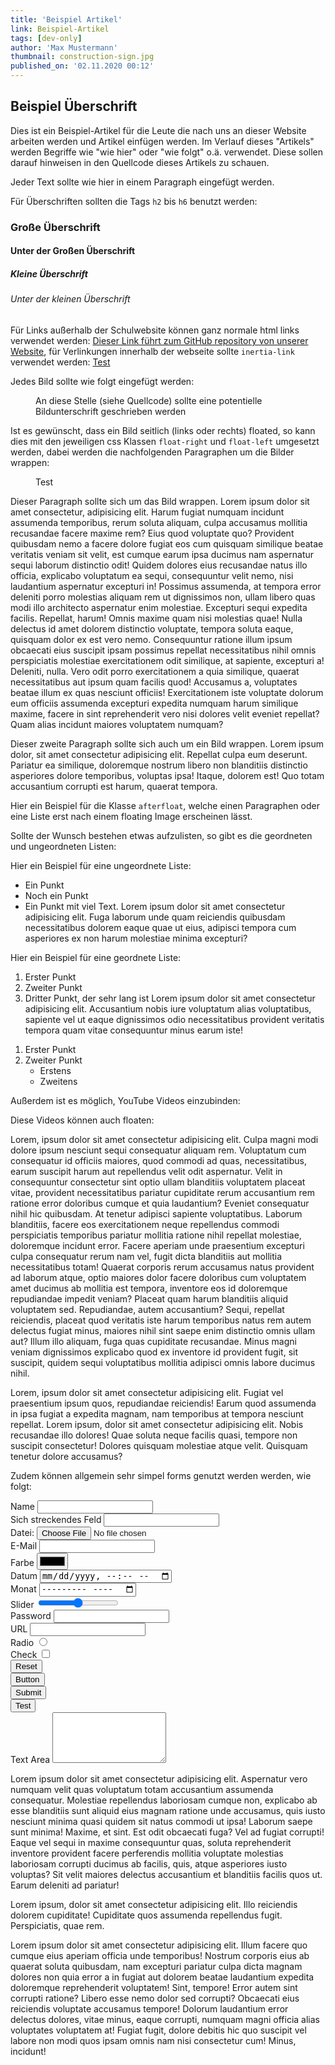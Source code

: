 ```yaml
---
title: 'Beispiel Artikel'
link: Beispiel-Artikel
tags: [dev-only]
author: 'Max Mustermann'
thumbnail: construction-sign.jpg
published_on: '02.11.2020 00:12'
---
```

<h2>Beispiel Überschrift</h2>
<p>Dies ist ein Beispiel-Artikel für die Leute die nach uns an dieser Website arbeiten werden und Artikel einfügen werden. Im Verlauf dieses "Artikels" werden Begriffe wie "wie hier" oder "wie folgt" o.ä. verwendet. Diese sollen darauf hinweisen in den Quellcode dieses Artikels zu schauen.</p>
<p>Jeder Text sollte wie hier in einem Paragraph eingefügt werden.</p>
<p>Für Überschriften sollten die Tags <code>h2</code> bis <code>h6</code> benutzt werden:</p>
<h3>Große Überschrift</h3>
<h4>Unter der Großen Überschrift</h4>
<h5>Kleine Überschrift</h5>
<h6>Unter der kleinen Überschrift</h6>
<p>Für Links außerhalb der Schulwebsite können ganz normale html links verwendet werden: <a href="https://github.com/Willibald-Gluck-Gymnasium/wgg-homepage">Dieser Link führt zum GitHub repository von unserer Website</a>, für Verlinkungen innerhalb der webseite sollte <code>inertia-link</code> verwendet werden: <a href="/">Test</a></p>
<p>Jedes Bild sollte wie folgt eingefügt werden:</p>
<figure>
    <v-image name="masks"></v-image>
    <figcaption>An diese Stelle (siehe Quellcode) sollte eine potentielle Bildunterschrift geschrieben werden</figcaption>
</figure>

<p>Ist es gewünscht, dass ein Bild seitlich (links oder rechts) floated, so kann dies mit den jeweiligen css Klassen <code>float-right</code> und <code>float-left</code> umgesetzt werden, dabei werden die nachfolgenden Paragraphen um die Bilder wrappen:</p>

<figure class="float-right">
    <v-image name="color1" alt="Testbild float-right" />
    <figcaption>Test</figcaption>
</figure>
<p>
    Dieser Paragraph sollte sich um das Bild wrappen. Lorem ipsum dolor sit amet consectetur, adipisicing elit. Harum fugiat numquam incidunt assumenda temporibus, rerum soluta aliquam, culpa accusamus mollitia recusandae facere maxime rem? Eius quod voluptate quo? Provident quibusdam nemo a facere dolore fugiat eos cum quisquam similique beatae veritatis veniam sit velit, est cumque earum ipsa ducimus nam aspernatur sequi laborum distinctio odit! Quidem dolores eius recusandae natus illo officia, explicabo voluptatum ea sequi, consequuntur velit nemo, nisi laudantium aspernatur excepturi in! Possimus assumenda, at tempora error deleniti porro molestias aliquam rem ut dignissimos non, ullam libero quas modi illo architecto aspernatur enim molestiae. Excepturi sequi expedita facilis. Repellat, harum! Omnis maxime quam nisi molestias quae! Nulla delectus id amet dolorem distinctio voluptate, tempora soluta eaque, quisquam dolor ex est vero nemo. Consequuntur ratione illum ipsum obcaecati eius suscipit ipsam possimus repellat necessitatibus nihil omnis perspiciatis molestiae exercitationem odit similique, at sapiente, excepturi a! Deleniti, nulla. Vero odit porro exercitationem a quia similique, quaerat necessitatibus aut ipsum quam facilis quod! Accusamus a, voluptates beatae illum ex quas nesciunt officiis! Exercitationem iste voluptate dolorum eum officiis assumenda excepturi expedita numquam harum similique maxime, facere in sint reprehenderit vero nisi dolores velit eveniet repellat? Quam alias incidunt maiores voluptatem numquam?
</p>
<figure class="float-left">
    <v-image name="schulbeginn" alt="Testbild float-left" />
</figure>
<p>
    Dieser zweite Paragraph sollte sich auch um ein Bild wrappen. Lorem ipsum dolor, sit amet consectetur adipisicing elit. Repellat culpa eum deserunt. Pariatur ea similique, doloremque nostrum libero non blanditiis distinctio asperiores dolore temporibus, voluptas ipsa! Itaque, dolorem est! Quo totam accusantium corrupti est harum, quaerat tempora.
</p>
<p class="afterfloat">Hier ein Beispiel für die Klasse <code>afterfloat</code>, welche einen Paragraphen oder eine Liste erst nach einem floating Image erscheinen lässt.</p>
<p>Sollte der Wunsch bestehen etwas aufzulisten, so gibt es die geordneten und ungeordneten Listen:</p>
<p>Hier ein Beispiel für eine ungeordnete Liste:</p>
<ul>
    <li>Ein Punkt</li>
    <li>Noch ein Punkt</li>
    <li>Ein Punkt mit viel Text. Lorem ipsum dolor sit amet consectetur adipisicing elit. Fuga laborum unde quam reiciendis quibusdam necessitatibus dolorem eaque quae ut eius, adipisci tempora cum asperiores ex non harum molestiae minima excepturi?</li>
</ul>
<p>Hier ein Beispiel für eine geordnete Liste:</p>
<ol>
    <li>Erster Punkt</li>
    <li>Zweiter Punkt</li>
    <li>Dritter Punkt, der sehr lang ist Lorem ipsum dolor sit amet consectetur adipisicing elit. Accusantium nobis iure voluptatum alias voluptatibus, sapiente vel ut eaque dignissimos odio necessitatibus provident veritatis tempora quam vitae consequuntur minus earum iste!</li>
</ol>
<ol>
    <li>Erster Punkt</li>
    <li>Zweiter Punkt
        <ul>
            <li>Erstens</li>
            <li>Zweitens</li>
        </ul>
    </li>
</ol>
<p>Außerdem ist es möglich, YouTube Videos einzubinden:</p>
<youtube watch="B727cMaMW0M"></youtube>
<p>Diese Videos können auch floaten: </p>
<youtube class="float-left" watch="Y9lywb0R-BQ"></youtube>
<p>Lorem, ipsum dolor sit amet consectetur adipisicing elit. Culpa magni modi dolore ipsum nesciunt sequi consequatur aliquam rem. Voluptatum cum consequatur id officiis maiores, quod commodi ad quas, necessitatibus, earum suscipit harum aut repellendus velit odit aspernatur. Velit in consequuntur consectetur sint optio ullam blanditiis voluptatem placeat vitae, provident necessitatibus pariatur cupiditate rerum accusantium rem ratione error doloribus cumque et quia laudantium? Eveniet consequatur nihil hic quibusdam. At tenetur adipisci sapiente voluptatibus. Laborum blanditiis, facere eos exercitationem neque repellendus commodi perspiciatis temporibus pariatur mollitia ratione nihil repellat molestiae, doloremque incidunt error. Facere aperiam unde praesentium excepturi culpa consequatur rerum nam vel, fugit dicta blanditiis aut mollitia necessitatibus totam! Quaerat corporis rerum accusamus natus provident ad laborum atque, optio maiores dolor facere doloribus cum voluptatem amet ducimus ab mollitia est tempora, inventore eos id doloremque repudiandae impedit veniam? Placeat quam harum blanditiis aliquid voluptatem sed. Repudiandae, autem accusantium? Sequi, repellat reiciendis, placeat quod veritatis iste harum temporibus natus rem autem delectus fugiat minus, maiores nihil sint saepe enim distinctio omnis ullam aut? Illum illo aliquam, fuga quas cupiditate recusandae. Minus magni veniam dignissimos explicabo quod ex inventore id provident fugit, sit suscipit, quidem sequi voluptatibus mollitia adipisci omnis labore ducimus nihil.</p>
<youtube class="float-right" watch="8I2aG6aWxfc"></youtube>
<p>Lorem, ipsum dolor sit amet consectetur adipisicing elit. Fugiat vel praesentium ipsum quos, repudiandae reiciendis! Earum quod assumenda in ipsa fugiat a expedita magnam, nam temporibus at tempora nesciunt repellat. Lorem ipsum, dolor sit amet consectetur adipisicing elit. Nobis recusandae illo dolores! Quae soluta neque facilis quasi, tempore non suscipit consectetur! Dolores quisquam molestiae atque velit. Quisquam tenetur dolore accusamus?</p>
<p class="afterfloat">Zudem können allgemein sehr simpel forms genutzt werden werden, wie folgt:</p>
<vue-form autocomplete="off">
    <section>
        <div class="field">
            <label for="name">Name</label>
            <input type="text" name="name" id="name">
        </div>
    </section>
    <section>
        <div class="field fill">
            <label for="fill">Sich streckendes Feld</label>
            <input type="tel" name="fill" id="fill">
        </div>
        <div class="field">
            <label for="file">Datei:</label>
            <input type="file" name="file" id="file">
        </div>
    </section>
    <section>
        <div class="field">
            <label for="email">E-Mail</label>
            <input type="email" name="email" id="email">
        </div>
        <div class="field">
            <label for="color">Farbe</label>
            <input type="color" name="color" id="color">
        </div>
        <div class="field">
            <label for="date">Datum</label>
            <input type="datetime-local" name="date" id="date">
        </div>
        <div class="field">
            <label for="month">Monat</label>
            <input type="month" name="month" id="month">
        </div>
        <div class="field fill">
            <label for="range">Slider</label>
            <input type="range" name="range" id="range">
        </div>
    </section>
    <section>
        <div class="field">
            <label for="pw">Password</label>
            <input type="password" name="pw" id="pw">
        </div>
        <div class="field fill">
            <label for="url">URL</label>
            <input type="url" name="url" id="url">
        </div>
        <div class="field">
            <label for="radio">Radio</label>
            <input type="radio" name="radio" id="radio">
        </div>
        <div class="field">
            <label for="check">Check</label>
            <input type="checkbox" name="check" id="check">
        </div>
        <div class="field">
            <input type="reset" value="Reset">
        </div>
        <div class="field">
            <input type="button" value="Button">
        </div>
        <div class="field">
            <input type="submit" value="Submit">
        </div>
        <div class="field">
            <button>Test</button>
        </div>
    </section>
    <section>
        <div class="field fill">
            <label for="ta">Text Area</label>
            <textarea name="ta" id="ta" rows="5"></textarea>
        </div>
    </section>
</vue-form>

<dropdown heading="Test">
    <p>Lorem ipsum dolor sit amet consectetur adipisicing elit. Aspernatur vero numquam velit quas voluptatum totam accusantium assumenda consequatur. Molestiae repellendus laboriosam cumque non, explicabo ab esse blanditiis sunt aliquid eius magnam ratione unde accusamus, quis iusto nesciunt minima quasi quidem sit natus commodi ut ipsa! Laborum saepe sunt minima! Maxime, et sint. Est odit obcaecati fuga? Vel ad fugiat corrupti! Eaque vel sequi in maxime consequuntur quas, soluta reprehenderit inventore provident facere perferendis mollitia voluptate molestias laboriosam corrupti ducimus ab facilis, quis, atque asperiores iusto voluptas? Sit velit maiores delectus accusantium et blanditiis facilis quos ut. Earum deleniti ad pariatur!</p>
    <youtube watch="B727cMaMW0M"></youtube>
    <p>Lorem ipsum, dolor sit amet consectetur adipisicing elit. Illo reiciendis dolorem cupiditate! Cupiditate quos assumenda repellendus fugit. Perspiciatis, quae rem.</p>
    <youtube class="float-left" watch="B727cMaMW0M"></youtube>
    <p>Lorem ipsum dolor sit amet consectetur adipisicing elit. Illum facere quo cumque eius aperiam officia unde temporibus! Nostrum corporis eius ab quaerat soluta quibusdam, nam excepturi pariatur culpa dicta magnam dolores non quia error a in fugiat aut dolorem beatae laudantium expedita doloremque reprehenderit voluptatem! Sint, tempore! Error autem sint corrupti ratione? Libero esse nemo dolor sed corrupti? Obcaecati eius reiciendis voluptate accusamus tempore! Dolorum laudantium error delectus dolores, vitae minus, eaque corrupti, numquam magni officia alias voluptates voluptatem at! Fugiat fugit, dolore debitis hic quo suscipit vel labore non modi quos ipsam omnis nam nisi consectetur cum! Minus, incidunt!</p>
    <v-image name="color3"></v-image>
</dropdown>